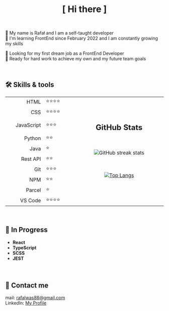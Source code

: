<h1 align="center">[ Hi there ]</h1>

<br />

<p>👋 My name is Rafał and I am a self-taught developer<br />
  🌱 I'm learning FrontEnd since February 2022 and I am constantly growing my skills</p>
        
<p>👀 Looking for my first dream job as a FrontEnd Developer<br />
  💪 Ready for hard work to achieve my own and my future team goals
</p>

<br />
        
<table align="center">
  <tr>
    <h2>🛠 Skills & tools</h2>
  </tr>  
  <tr>
    <td width="150px" align="right">HTML</td>
    <td width="150px">⭐⭐⭐⭐</td>
    <td width="600px" rowspan="10">
<div align="center">

## GitHub Stats
  
<br />
  
![GitHub streak stats](https://github-readme-streak-stats.herokuapp.com/?user=qrreel)
  
<br />
  
[![Top Langs](https://github-readme-stats.vercel.app/api/top-langs/?username=qrreel&langs_count=8)](https://github.com/qrreel/github-readme-stats)
  
<br />
</div>
    </td>
  </tr>  
  <tr>
    <td align="right">CSS</td>
    <td>⭐⭐⭐⭐</td>
  </tr>
  <tr height="50px">
    <td align="right">JavaScript</td>
    <td>⭐⭐⭐</td>
  </tr>  
  <tr>
    <td align="right">Python</td>
    <td>⭐⭐</td>
  </tr>  
  <tr>
    <td align="right">Java</td>
    <td>⭐</td>
  </tr>  
  <tr>
    <td align="right">Rest API</td>
    <td>⭐⭐</td>
  </tr>  
  <tr>
    <td align="right">Git</td>
    <td>⭐⭐⭐</td>
  </tr>  
  <tr>
    <td align="right">NPM</td>
    <td>⭐⭐</td>
  </tr>  
  <tr>
    <td align="right">Parcel</td>
    <td>⭐</td>
  </tr>  
  <tr>
    <td align="right">VS Code</td>  
    <td>⭐⭐⭐⭐</td>
  </tr>
</table>

<br />

## 🎯 In Progress<br />
<div>
  <h4>
    <ul>
      <li>React</li>
      <li>TypeScript</li>
      <li>SCSS</li>
      <li>JEST</li>
    </ul>
  </h4>
</div><br />

## 💬 Contact me
mail: <a href="mailto:rafalwas88@gmail.com">rafalwas88@gmail.com</a><br />
LinkedIn: <a href="http://www.linkedin.com/in/rafał-wąs-5b34a0248" target="blank">My Profile</a>

<!--- qrreel/qrreel is a ✨ special ✨ repository because its `README.md` (this file) appears on your GitHub profile.
You can click the Preview link to take a look at your changes.
--->
